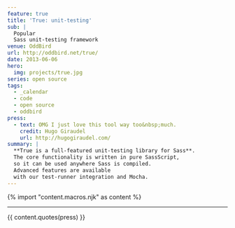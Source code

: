 ```yaml
---
feature: true
title: 'True: unit-testing'
sub: |
  Popular
  Sass unit-testing framework
venue: OddBird
url: http://oddbird.net/true/
date: 2013-06-06
hero:
  img: projects/true.jpg
series: open source
tags:
  - _calendar
  - code
  - open source
  - oddbird
press:
  - text: OMG I just love this tool way too&nbsp;much.
    credit: Hugo Giraudel
    url: http://hugogiraudel.com/
summary: |
  **True is a full-featured unit-testing library for Sass**.
  The core functionality is written in pure SassScript,
  so it can be used anywhere Sass is compiled.
  Advanced features are available
  with our test-runner integration and Mocha.
---
```

{% import "content.macros.njk" as content %}

------

{{ content.quotes(press) }}
